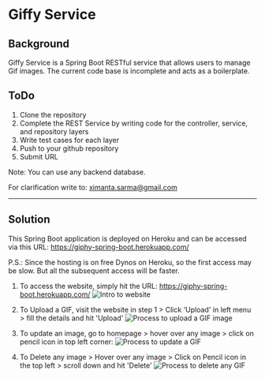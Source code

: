 # Giffy Service

## Background

Giffy Service is a Spring Boot RESTful service that allows users to manage Gif images. 
The current code base is incomplete and acts as a boilerplate. 


## ToDo

1. Clone the repository
2. Complete the REST Service by writing code for the controller, service, and repository layers
3. Write test cases for each layer
4. Push to your github repository
5. Submit URL

Note: You can use any backend database.

For clarification write to: ximanta.sarma@gmail.com

--------------------------------------------------------------

## Solution

This Spring Boot application is deployed on Heroku and can be accessed via this URL: https://giphy-spring-boot.herokuapp.com/

P.S.: Since the hosting is on free Dynos on Heroku, so the first access may be slow. But all the subsequent access will be faster.

1. To access the website, simply hit the URL: https://giphy-spring-boot.herokuapp.com/
![Intro to website](https://media.giphy.com/media/Sw6HDss5E521uhd9r3/giphy.gif)

2. To Upload a GIF, visit the website in step 1 > Click 'Upload' in left menu > fill the details and hit 'Upload'
![Process to upload a GIF image](https://media.giphy.com/media/jRMzMaRIq3JMsFPhOK/giphy.gif)

3. To update an image, go to homepage > hover over any image > click on pencil icon in top left corner:
![Process to update a GIF](https://media.giphy.com/media/KcWC3tJktwWzkZSjLq/giphy.gif)

4. To Delete any image > Hover over any image > Click on Pencil icon in the top left > scroll down and hit 'Delete'
![Process to delete any GIF](https://media.giphy.com/media/Id0qsPllJTEg8tB75a/giphy.gif)
